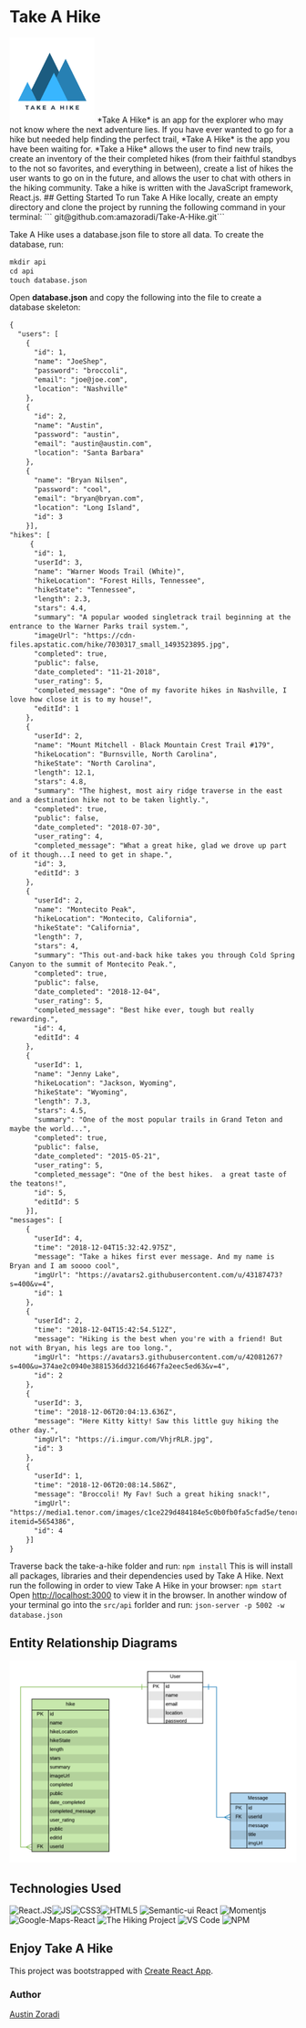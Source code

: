 # Take A Hike
<img src="src/img/Take-a-Hike-Logo.png" alt="Take a Hike" width=150 >
*Take A Hike* is an app for the explorer who may not know where the next adventure lies. If you have ever wanted to go for a hike but needed help finding the perfect trail, *Take A Hike* is the app you have been waiting for. *Take a Hike* allows the user to find new trails, create an inventory of the their completed hikes (from their faithful standbys to the not so favorites, and everything in between), create a list of hikes the user wants to go on in the future,  and allows the user to chat with others in the hiking community.
Take a hike is written with the JavaScript framework, React.js.
## Getting Started
To run Take A Hike locally, create an empty directory and clone the project by running the following command in your terminal: ``` git@github.com:amazoradi/Take-A-Hike.git```

Take A Hike uses a database.json file to store all data. To create the database, run:
```
mkdir api
cd api
touch database.json
```
Open **database.json** and copy the following into the file to create a database skeleton:
```
{
  "users": [
    {
      "id": 1,
      "name": "JoeShep",
      "password": "broccoli",
      "email": "joe@joe.com",
      "location": "Nashville"
    },
    {
      "id": 2,
      "name": "Austin",
      "password": "austin",
      "email": "austin@austin.com",
      "location": "Santa Barbara"
    },
    {
      "name": "Bryan Nilsen",
      "password": "cool",
      "email": "bryan@bryan.com",
      "location": "Long Island",
      "id": 3
    }],
"hikes": [
     {
      "id": 1,
      "userId": 3,
      "name": "Warner Woods Trail (White)",
      "hikeLocation": "Forest Hills, Tennessee",
      "hikeState": "Tennessee",
      "length": 2.3,
      "stars": 4.4,
      "summary": "A popular wooded singletrack trail beginning at the entrance to the Warner Parks trail system.",
      "imageUrl": "https://cdn-files.apstatic.com/hike/7030317_small_1493523895.jpg",
      "completed": true,
      "public": false,
      "date_completed": "11-21-2018",
      "user_rating": 5,
      "completed_message": "One of my favorite hikes in Nashville, I love how close it is to my house!",
      "editId": 1
    },
    {
      "userId": 2,
      "name": "Mount Mitchell - Black Mountain Crest Trail #179",
      "hikeLocation": "Burnsville, North Carolina",
      "hikeState": "North Carolina",
      "length": 12.1,
      "stars": 4.8,
      "summary": "The highest, most airy ridge traverse in the east and a destination hike not to be taken lightly.",
      "completed": true,
      "public": false,
      "date_completed": "2018-07-30",
      "user_rating": 4,
      "completed_message": "What a great hike, glad we drove up part of it though...I need to get in shape.",
      "id": 3,
      "editId": 3
    },
    {
      "userId": 2,
      "name": "Montecito Peak",
      "hikeLocation": "Montecito, California",
      "hikeState": "California",
      "length": 7,
      "stars": 4,
      "summary": "This out-and-back hike takes you through Cold Spring Canyon to the summit of Montecito Peak.",
      "completed": true,
      "public": false,
      "date_completed": "2018-12-04",
      "user_rating": 5,
      "completed_message": "Best hike ever, tough but really rewarding.",
      "id": 4,
      "editId": 4
    },
    {
      "userId": 1,
      "name": "Jenny Lake",
      "hikeLocation": "Jackson, Wyoming",
      "hikeState": "Wyoming",
      "length": 7.3,
      "stars": 4.5,
      "summary": "One of the most popular trails in Grand Teton and maybe the world...",
      "completed": true,
      "public": false,
      "date_completed": "2015-05-21",
      "user_rating": 5,
      "completed_message": "One of the best hikes.  a great taste of the teatons!",
      "id": 5,
      "editId": 5
    }],
"messages": [
    {
      "userId": 4,
      "time": "2018-12-04T15:32:42.975Z",
      "message": "Take a hikes first ever message. And my name is Bryan and I am soooo cool",
      "imgUrl": "https://avatars2.githubusercontent.com/u/43187473?s=400&v=4",
      "id": 1
    },
    {
      "userId": 2,
      "time": "2018-12-04T15:42:54.512Z",
      "message": "Hiking is the best when you're with a friend! But not with Bryan, his legs are too long.",
      "imgUrl": "https://avatars3.githubusercontent.com/u/42081267?s=400&u=374ae2c0940e3881536dd3216d467fa2eec5ed63&v=4",
      "id": 2
    },
    {
      "userId": 3,
      "time": "2018-12-06T20:04:13.636Z",
      "message": "Here Kitty kitty! Saw this little guy hiking the other day.",
      "imgUrl": "https://i.imgur.com/VhjrRLR.jpg",
      "id": 3
    },
    {
      "userId": 1,
      "time": "2018-12-06T20:08:14.586Z",
      "message": "Broccoli! My Fav! Such a great hiking snack!",
      "imgUrl": "https://media1.tenor.com/images/c1ce229d484184e5c0b0fb0fa5cfad5e/tenor.gif?itemid=5654386",
      "id": 4
    }]
}
```

Traverse back the take-a-hike folder and run: ```npm install```
This is will install all packages, libraries and their dependencies used by Take A Hike.
Next  run the following in order to view Take A Hike in your browser: ```npm start```
Open [http://localhost:3000]( http://localhost:3000) to view it in the browser.
In another window of your terminal go into the ```src/api``` forlder and run: ```json-server -p 5002 -w database.json```

## Entity Relationship Diagrams
<img src="src/img/Take%20A%20Hike.png" >

## Technologies Used
<img src="https://cdn4.iconfinder.com/data/icons/logos-3/600/React.js_logo-128.png" alt='React.JS' width=100><img src="https://www.schemecolor.com/wp-content/uploads/javascript-logo.png" alt='JS' width=100><img src="http://www.myiconfinder.com/uploads/iconsets/256-256-8b61de4c84033266e15317a6eb9fda2d-css3.png" alt='CSS3' width=100><img src="https://www.w3.org/html/logo/downloads/HTML5_Logo_256.png" alt='HTML5' width=100>
<img src="https://react.semantic-ui.com/logo.png" alt='Semantic-ui React' width=100>
<img src="https://www.bootcdn.cn/assets/img/momentjs.svg?1541408619167" alt='Momentjs' width=100>
<img src="https://www.google.com/images/branding/product/2x/maps_96in128dp.png" alt='Google-Maps-React' width=100>
<img src="https://site-images.similarcdn.com/url?url=https%3A%2F%2Flh3.googleusercontent.com%2FWEcmkSnm_lH7VwRC-r4O1b2bGMeDusyVEBKuDpfFu8lR3TC-Dzd7YP9Uw8YP_zvp4O4%3Dw256&h=6765243021399790723" alt='The Hiking Project' width=100>
<img src="https://dashboard.snapcraft.io/site_media/appmedia/2018/07/code-256px_yXmjUSe.png" alt='VS Code' width=100>
<img src="https://cdn.rawgit.com/npm/logos/31945b5c/npm%20square/n-64.png" alt='NPM' width=100>


## Enjoy Take A Hike 
This project was bootstrapped with [Create React App](https://github.com/facebook/create-react-app).
### Author
[Austin Zoradi](https://github.com/amazoradi)
